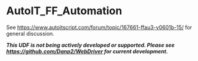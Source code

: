 # AutoIT_FF_Automation

See https://www.autoitscript.com/forum/topic/167661-ffau3-v0601b-15/ for general discussion.

***This UDF is not being actively developed or supported. Please see https://github.com/Danp2/WebDriver for current development.***
